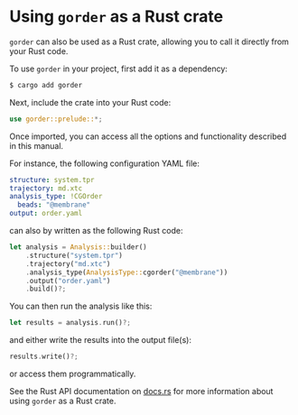 # Using `gorder` as a Rust crate

`gorder` can also be used as a Rust crate, allowing you to call it directly from your Rust code.

To use `gorder` in your project, first add it as a dependency:

```bash
$ cargo add gorder
```

Next, include the crate into your Rust code:

```rust
use gorder::prelude::*;
```

Once imported, you can access all the options and functionality described in this manual. 

For instance, the following configuration YAML file:

```yaml
structure: system.tpr
trajectory: md.xtc
analysis_type: !CGOrder
  beads: "@membrane"
output: order.yaml
```

can also by written as the following Rust code:

```rust
let analysis = Analysis::builder()
    .structure("system.tpr")
    .trajectory("md.xtc")
    .analysis_type(AnalysisType::cgorder("@membrane"))
    .output("order.yaml")
    .build()?;
```

You can then run the analysis like this:
```rust
let results = analysis.run()?;
```

and either write the results into the output file(s):

```rust
results.write()?;
```

or access them programmatically.

See the Rust API documentation on [docs.rs](https://docs.rs/gorder/latest/gorder) for more information about using `gorder` as a Rust crate.